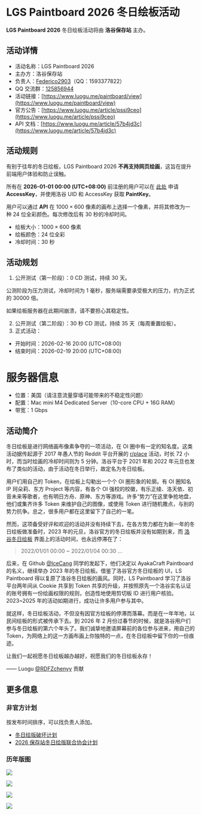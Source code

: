 # LGS Paintboard 2026 冬日绘板活动

**LGS Paintboard 2026** 冬日绘板活动将由 **洛谷保存站** 主办。

## 活动详情

- 活动名称：LGS Paintboard 2026
- 主办方：洛谷保存站
- 负责人：[Federico2903](https://www.luogu.com.cn/user/381949)（QQ：1593377822）
- QQ 交流群：[125856944](https://qm.qq.com/q/XDFecZ4aYw)
- 活动链接：[https://www.luogu.me/paintboard/view](https://www.luogu.me/paintboard/view)
- 官方公告：[https://www.luogu.me/article/pssi9ceo](https://www.luogu.me/article/pssi9ceo)
- API 文档：[https://www.luogu.me/article/57b4jd3c](https://www.luogu.me/article/57b4jd3c)

## 活动规则

有别于往年的冬日绘板，LGS Paintboard 2026 **不再支持网页绘画**，这旨在提升前端用户体验和防止误触。

所有在 **2026-01-01 00:00 (UTC+08:00)** 前注册的用户可以在 [此处](https://www.luogu.me/paintboard/token) 申请 **AccessKey**，并使用洛谷 UID 和 AccessKey 获取 **PaintKey**。

用户可以通过 **API** 在 $1000\times 600$ 像素的画布上选择一个像素，并将其修改为一种 $24$ 位全彩颜色。每次修改后有 $30$ 秒的冷却时间。

- 绘板大小：$1000\times 600$ 像素
- 绘板颜色：$24$ 位全彩
- 冷却时间：$30$ 秒

## 活动规划

1. 公开测试（第一阶段）：$0$ CD 测试，持续 $30$ 天。

公测阶段为压力测试，冷却时间为 $1$ 毫秒，服务端需要承受极大的压力，约为正式的 $30000$ 倍。

如果绘板服务器在此期间崩溃，请不要担心其稳定性。

2. 公开测试（第二阶段）：$30$ 秒 CD 测试，持续 $35$ 天（每周重置绘板）。
3. 正式活动：

- 开始时间：2026-02-16 20:00 (UTC+08:00)
- 结束时间：2026-02-19 20:00 (UTC+08:00)

# 服务器信息

- 位置：美国（请注意流量穿墙可能带来的不稳定性问题）
- 配置：Mac mini M4 Dedicated Server（10-core CPU + 16G RAM）
- 带宽：1 Gbps

## 活动简介

冬日绘板是进行网络画布像素争夺的一项活动，在 OI 圈中有一定的知名度。这类活动据传起源于 2017 年愚人节的 Reddit 平台开展的 [r/place](https://en.wikipedia.org/wiki/R/place) 活动，时长 $72$ 小时，而当时绘画的冷却时间则为 $5$ 分钟。洛谷平台于 2021 年和 2022 年元旦也发布了类似的活动，由于活动在冬日举行，故定名为冬日绘板。

用户们用自己的 Token，在绘板上勾勒出一个个 OI 圈形象的轮廓。有 OI 圈知名 IP 珂朵莉、东方 Project 等内容，有各个 OI 强校的校徽，有乐正绫、洛天依、初音未来等歌者，也有明日方舟、原神、东方等游戏。许多“势力”在这里争抢地盘，他们或集齐许多 Token 来维护自己的图像，或使用 Token 进行随机撒点，与别的势力抗争。总之，很多用户都在这里留下了自己的一笔。

然而，这项备受好评和欢迎的活动并没有持续下去，在各方势力都在为新一年的冬日绘板做准备时，2023 年的元旦，洛谷官方的冬日绘板并没有如期到来，而 [洛谷冬日绘板](https://www.luogu.com.cn/paintboard) 界面上的活动时间，也永远停滞在了：

> 2022/01/01 00:00 ~ 2022/01/04 00:30 ...

后来，在 Github [@IceCang](https://github.com/IceCang) 同学的发起下，他们决定以 AyakaCraft Paintboard 的名义，继续举办 2023 年的冬日绘板。借鉴了洛谷官方冬日绘板的 UI，LS Paintboard 得以复原了洛谷冬日绘板的画风。同时，LS Paintboard 学习了洛谷平台两年间从 Cookie 共享到 Token 共享的升级，并按照原先一个洛谷实名认证的账号拥有一份绘画权限的规则，创造性地使用剪切板 ID 进行用户核验。2023~2025 年的活动如期进行，成功让许多用户参与其中。

就这样，冬日绘板活动，不但没有因官方绘板的停滞而落幕。而是在一年年地，以民间绘板的形式被传承下去。到 2026 年 2 月份过春节的时候，就是洛谷用户们参与冬日绘板的第六个年头了。我们诚挚地邀请屏幕前的各位参与进来，用自己的 Token，为网络上的这一方画布画上你独特的一点，在冬日绘板中留下你的一份痕迹。

让我们一起祝愿冬日绘板越办越好，祝愿我们的冬日绘板永存！

—— Luogu [@RDFZchenyy](https://www.luogu.com.cn/user/567610) 贡献

## 更多信息

### 非官方计划

按发布时间排序，可以找负责人添加。

- [冬日绘版破坏计划](https://www.luogu.me/article/bxrvfth2)
- [2026 保存站冬日绘版联合协会计划](https://www.luogu.me/article/pya455q0)

### 历年版图

![](https://cdn.luogu.com.cn/upload/image_hosting/v0d3gyds.png)

![](https://cdn.luogu.com.cn/upload/image_hosting/tehocpmu.png)

![](https://cdn.luogu.com.cn/upload/image_hosting/b46ef52o.png)

![](https://cdn.luogu.com.cn/upload/image_hosting/ubp9cvd8.png)
